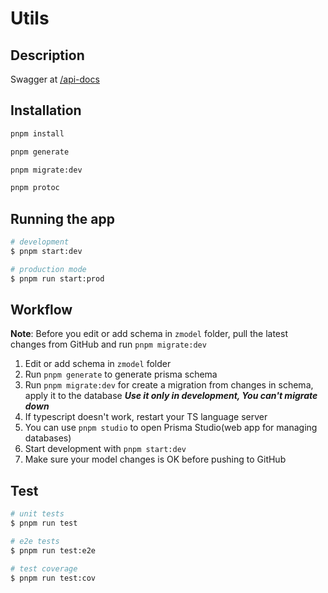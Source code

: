 # Utils

## Description

Swagger at [/api-docs](http://localhost:3000/api-docs)

## Installation

```bash
pnpm install
```

```bash
pnpm generate
```

```bash
pnpm migrate:dev
```

```bash
pnpm protoc
```

## Running the app

```bash
# development
$ pnpm start:dev

# production mode
$ pnpm run start:prod
```

## Workflow

**Note**: Before you edit or add schema in `zmodel` folder, pull the latest changes from GitHub and run `pnpm migrate:dev`

1. Edit or add schema in `zmodel` folder
2. Run `pnpm generate` to generate prisma schema
3. Run `pnpm migrate:dev` for create a migration from changes in schema, apply it to the database **_Use it only in development, You can't migrate down_**
4. If typescript doesn't work, restart your TS language server
5. You can use `pnpm studio` to open Prisma Studio(web app for managing databases)
6. Start development with `pnpm start:dev`
7. Make sure your model changes is OK before pushing to GitHub

## Test

```bash
# unit tests
$ pnpm run test

# e2e tests
$ pnpm run test:e2e

# test coverage
$ pnpm run test:cov
```
